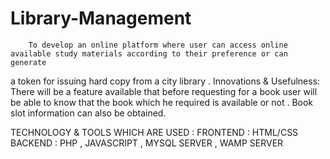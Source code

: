 # Library-Management
		To develop an online platform where user can access online available study materials according to their preference or can generate 
a token for issuing hard copy from a city library .	
Innovations & Usefulness:
    There will be a feature available that before requesting for a book user will be able to know that the book which he required is 
available or not . Book slot information can also be obtained.

TECHNOLOGY & TOOLS WHICH ARE USED :
FRONTEND  : HTML/CSS
BACKEND   : PHP , JAVASCRIPT , MYSQL SERVER , WAMP SERVER
